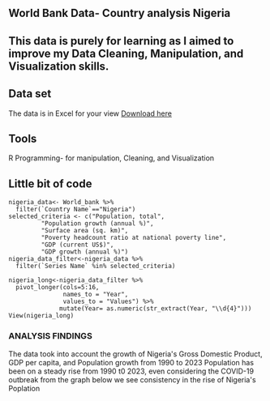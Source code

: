 ## World Bank Data- Country analysis Nigeria

## This data is purely for learning as I aimed to improve my Data Cleaning, Manipulation, and Visualization skills. 

## Data set
The data is in Excel for your view [Download here](https://1drv.ms/x/c/fc11b36f16d1a624/EaHQQL3K7gdGnQeR0lP2plkB8Wrh4va4MEcR5VV8oQ6mYg?e=QFpFBB)

## Tools
R Programming- for manipulation, Cleaning, and Visualization 

## Little bit of code 
~~~(r)
nigeria_data<- World_bank %>%
  filter(`Country Name`=="Nigeria")
selected_criteria <- c("Population, total",
         "Population growth (annual %)",
         "Surface area (sq. km)",
         "Poverty headcount ratio at national poverty line",
         "GDP (current US$)",
         "GDP growth (annual %)")
nigeria_data_filter<-nigeria_data %>% 
  filter(`Series Name` %in% selected_criteria)

nigeria_long<-nigeria_data_filter %>% 
  pivot_longer(cols=5:16,
               names_to = "Year",
               values_to = "Values") %>% 
              mutate(Year= as.numeric(str_extract(Year, "\\d{4}")))
View(nigeria_long)
~~~
### ANALYSIS FINDINGS 
The data took into account the growth of Nigeria's Gross Domestic Product, GDP per capita, and Population growth from 1990 to 2023
Population has been on a steady rise from 1990 t0 2023, even considering the COVID-19 outbreak from the graph below we see consistency in the rise of Nigeria's Poplation
